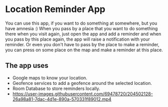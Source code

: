 # Location Reminder App
You can use this app, if you want to do something at somewhere, but you have amnesia :) 
When you pass by a place that you want to do something there when you visit again, just open the app and add a reminder and when you pass by this place again, the app will raise a notification with your reminder.
Or even you don't have to pass by the place to make a reminder, you can press on some place on the map and make a reminder at this place.

## The app uses
- Google maps to know your location.
- Geofence services to add a geofence around the selected location.
- Room Database to store reminders locally.
- https://user-images.githubusercontent.com/69478720/204502128-26a98a81-7dac-4d1e-890a-570331f89012.mp4
